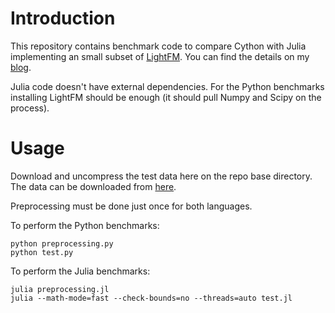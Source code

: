 # Introduction

This repository contains benchmark code to compare Cython with Julia
implementing an small subset of
[LightFM](https://github.com/lyst/lightfm). 
You can find the details on my 
[blog](https://plopezadeva.com/2020/11/08/julia-first-impressions/).

Julia code doesn't have external dependencies. For the Python
benchmarks installing LightFM should be enough (it should pull Numpy
and Scipy on the process).


# Usage
Download and uncompress the test data here on the repo base
directory. The data can be downloaded from
[here](http://ocelma.net/MusicRecommendationDataset/lastfm-360K.html).

Preprocessing must be done just once for both languages.


To perform the Python benchmarks:

```
python preprocessing.py
python test.py
```

To perform the Julia benchmarks:

```
julia preprocessing.jl
julia --math-mode=fast --check-bounds=no --threads=auto test.jl
```

